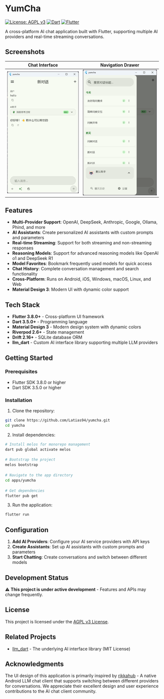 # YumCha

[![License: AGPL v3](https://img.shields.io/badge/License-AGPL%20v3-blue.svg)](https://www.gnu.org/licenses/agpl-3.0)
[![Dart](https://img.shields.io/badge/Dart-3.5.0+-blue.svg)](https://dart.dev)
[![Flutter](https://img.shields.io/badge/Flutter-3.8.0+-blue.svg)](https://flutter.dev)

A cross-platform AI chat application built with Flutter, supporting multiple AI providers and real-time streaming conversations.

## Screenshots

| Chat Interface | Navigation Drawer |
|---|---|
| ![Chat](../../assets/screenshots/chat.png) | ![Drawer](../../assets/screenshots/drawer.png) |

## Features

- **Multi-Provider Support**: OpenAI, DeepSeek, Anthropic, Google, Ollama, Phind, and more
- **AI Assistants**: Create personalized AI assistants with custom prompts and parameters
- **Real-time Streaming**: Support for both streaming and non-streaming responses
- **Reasoning Models**: Support for advanced reasoning models like OpenAI o1 and DeepSeek R1
- **Model Favorites**: Bookmark frequently used models for quick access
- **Chat History**: Complete conversation management and search functionality
- **Cross-Platform**: Runs on Android, iOS, Windows, macOS, Linux, and Web
- **Material Design 3**: Modern UI with dynamic color support

## Tech Stack

- **Flutter 3.8.0+** - Cross-platform UI framework
- **Dart 3.5.0+** - Programming language
- **Material Design 3** - Modern design system with dynamic colors
- **Riverpod 2.6+** - State management
- **Drift 2.16+** - SQLite database ORM
- **llm_dart** - Custom AI interface library supporting multiple LLM providers

## Getting Started

### Prerequisites

- Flutter SDK 3.8.0 or higher
- Dart SDK 3.5.0 or higher

### Installation

1. Clone the repository:
```bash
git clone https://github.com/Latias94/yumcha.git
cd yumcha
```

2. Install dependencies:
```bash
# Install melos for monorepo management
dart pub global activate melos

# Bootstrap the project
melos bootstrap

# Navigate to the app directory
cd apps/yumcha

# Get dependencies
flutter pub get
```

3. Run the application:
```bash
flutter run
```

## Configuration

1. **Add AI Providers**: Configure your AI service providers with API keys
2. **Create Assistants**: Set up AI assistants with custom prompts and parameters
3. **Start Chatting**: Create conversations and switch between different models

## Development Status

⚠️ **This project is under active development** - Features and APIs may change frequently.

## License

This project is licensed under the [AGPL v3 License](LICENSE).

## Related Projects

- [llm_dart](../../packages/llm_dart/) - The underlying AI interface library (MIT License)

## Acknowledgments

The UI design of this application is primarily inspired by [rikkahub](https://github.com/rikkahub/rikkahub) - A native Android LLM chat client that supports switching between different providers for conversations. We appreciate their excellent design and user experience contributions to the AI chat client community.
